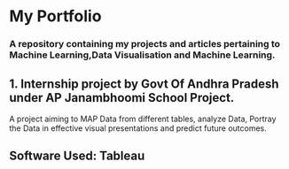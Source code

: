 # My Portfolio

### A repository containing my projects and articles pertaining to Machine Learning,Data Visualisation and Machine Learning.

<p align="center">
  
 ## 1. Internship project by Govt Of Andhra Pradesh under AP Janambhoomi School Project.

 A project aiming to MAP Data from different tables, analyze Data, Portray the Data in effective visual presentations and predict future    outcomes.

 ## Software Used: Tableau

</p>
